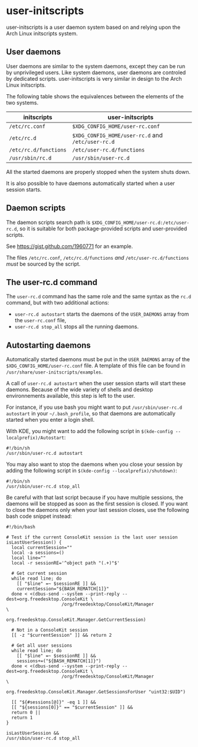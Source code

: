 user-initscripts
================

user-initscripts is a user daemon system based on and relying upon the Arch Linux initscripts
system.

User daemons
------------

User daemons are similar to the system daemons, except they can be run by unprivileged users.
Like system daemons, user daemons are controled by dedicated scripts.
user-initscripts is very similar in design to the Arch Linux initscripts.

The following table shows the equivalences between the elements of the two systems.

| **initscripts**                   | **user-initscripts**                              |
|-----------------------------------|---------------------------------------------------|
| `/etc/rc.conf`                    | `$XDG_CONFIG_HOME/user-rc.conf`                   |
| `/etc/rc.d`                       | `$XDG_CONFIG_HOME/user-rc.d` and `/etc/user-rc.d` |
| `/etc/rc.d/functions`             | `/etc/user-rc.d/functions`                        |
| `/usr/sbin/rc.d`                  | `/usr/sbin/user-rc.d`                             |


All the started daemons are properly stopped when the system shuts down.


It is also possible to have daemons automatically started when a user session starts.

Daemon scripts
--------------

The daemon scripts search path is `$XDG_CONFIG_HOME/user-rc.d:/etc/user-rc.d`, so it is suitable for
both package-provided scripts and user-provided scripts.


See https://gist.github.com/1960771 for an example.


The files `/etc/rc.conf`, `/etc/rc.d/functions` *and* `/etc/user-rc.d/functions` *must* be sourced
by the script.

The user-rc.d command
---------------------

The `user-rc.d` command has the same role and the same syntax as the `rc.d` command, but with two
additional actions:

 * `user-rc.d autostart` starts the daemons of the `USER_DAEMONS` array from the `user-rc.conf`
   file,
 * `user-rc.d stop_all` stops all the running daemons.

Autostarting daemons
--------------------
Automatically started daemons must be put in the `USER_DAEMONS` array of the
`$XDG_CONFIG_HOME/user-rc.conf` file. A template of this file can be found in
`/usr/share/user-initscripts/examples`.

A call of `user-rc.d autostart` when the user session starts will start these daemons.
Because of the wide variety of shells and desktop environnements available, this step is left to the
user.

For instance, if you use bash you might want to put `/usr/sbin/user-rc.d autostart` in your
`~/.bash_profile`, so that daemons are automatically started when you enter a login shell.

With KDE, you might want to add the following script in `$(kde-config --localprefix)/Autostart`:

```shell
#!/bin/sh
/usr/sbin/user-rc.d autostart
```

You may also want to stop the daemons when you close your session by adding the following script in
`$(kde-config --localprefix)/shutdown)`:

```shell
#!/bin/sh
/usr/sbin/user-rc.d stop_all
```

Be careful with that last script because if you have multiple sessions, the daemons will be stopped
as soon as the first session is closed. If you want to close the daemons only when your last session
closes, use the following bash code snippet instead:

```shell
#!/bin/bash

# Test if the current ConsoleKit session is the last user session
isLastUserSession() {
  local currentSession=""
  local -a sessions=()
  local line=""
  local -r sessionRE='^object path "(.+)"$'

  # Get current session
  while read line; do
    [[ "$line" =~ $sessionRE ]] &&
    currentSession="${BASH_REMATCH[1]}"
  done < <(dbus-send --system --print-reply --dest=org.freedesktop.ConsoleKit \
                     /org/freedesktop/ConsoleKit/Manager                      \
                     org.freedesktop.ConsoleKit.Manager.GetCurrentSession)
  
  # Not in a ConsoleKit session
  [[ -z "$currentSession" ]] && return 2

  # Get all user sessions
  while read line; do
    [[ "$line" =~ $sessionRE ]] &&
    sessions+=("${BASH_REMATCH[1]}")
  done < <(dbus-send --system --print-reply --dest=org.freedesktop.ConsoleKit \
                     /org/freedesktop/ConsoleKit/Manager                      \
                     org.freedesktop.ConsoleKit.Manager.GetSessionsForUser "uint32:$UID")

  [[ "${#sessions[@]}" -eq 1 ]] &&
  [[ "${sessions[0]}" == "$currentSession" ]] &&
  return 0 ||
  return 1
}
 
isLastUserSession &&
/usr/sbin/user-rc.d stop_all 
```
